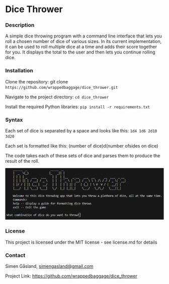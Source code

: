 # Dice Thrower
### Description
A simple dice throwing program with a command line interface that lets you roll a chosen number of dice of various sizes.
In its current implementation, it can be used to roll multiple dice at a time and adds their score together for you. It displays the total to the user and then lets you continue rolling dice.

### Installation
Clone the repository: git clone `https://github.com/wrappedbaggage/dice_thrower.git`

Navigate to the project directory: `cd dice_thrower`

Install the required Python libraries: `pip install -r requirements.txt`

### Syntax
 Each set of dice is separated by a space and looks like this:
`1d4 1d6 2d10 3d20`

Each set is formatted like this: (number of dice)d(number ofsides on dice)

The code takes each of these sets of dice and parses them to produce the result of the roll.

![Dice Thrower CLI Interface](https://github.com/WrappedBaggage/dice_thrower/blob/main/images/dice_thrower_cli_interface.png)

### License
This project is licensed under the MIT license - see license.md for details

### Contact
Simen Gåsland, simengasland@gmail.com

Project Link: https://github.com/wrappedbaggage/dice_thrower
